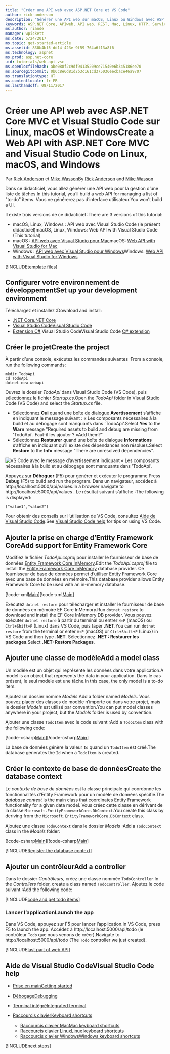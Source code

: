 ```yaml
---
title: "Créer une API web avec ASP.NET Core et VS Code"
author: rick-anderson
description: "Générer une API web sur macOS, Linux ou Windows avec ASP.NET Core MVC et Visual Studio Code"
keywords: ASP.NET Core, APIweb, API web, REST, Mac, Linux, HTTP, Service, Service HTTP, VS Code
ms.author: riande
manager: wpickett
ms.date: 5/24/2017
ms.topic: get-started-article
ms.assetid: 830b4bf5-dd14-423e-9f59-764a6f13a8f6
ms.technology: aspnet
ms.prod: asp.net-core
uid: tutorials/web-api-vsc
ms.openlocfilehash: abe088f2c9df94135209ce71540e6b345186ee70
ms.sourcegitcommit: 0b6c8e6d81d2b3c161cd375036eecbace46a9707
ms.translationtype: HT
ms.contentlocale: fr-FR
ms.lasthandoff: 08/11/2017
---
```

# <a name="create-a-web-api-with-aspnet-core-mvc-and-visual-studio-code-on-linux-macos-and-windows"></a><span data-ttu-id="ab1b3-104">Créer une API web avec ASP.NET Core MVC et Visual Studio Code sur Linux, macOS et Windows</span><span class="sxs-lookup"><span data-stu-id="ab1b3-104">Create a Web API with ASP.NET Core MVC and Visual Studio Code on Linux, macOS, and Windows</span></span>

<span data-ttu-id="ab1b3-105">Par [Rick Anderson](https://twitter.com/RickAndMSFT) et [Mike Wasson](https://github.com/mikewasson)</span><span class="sxs-lookup"><span data-stu-id="ab1b3-105">By [Rick Anderson](https://twitter.com/RickAndMSFT) and [Mike Wasson](https://github.com/mikewasson)</span></span>

<span data-ttu-id="ab1b3-106">Dans ce didacticiel, vous allez générer une API web pour la gestion d’une liste de tâches.</span><span class="sxs-lookup"><span data-stu-id="ab1b3-106">In this tutorial, you’ll build a web API for managing a list of "to-do" items.</span></span> <span data-ttu-id="ab1b3-107">Vous ne générerez pas d’interface utilisateur.</span><span class="sxs-lookup"><span data-stu-id="ab1b3-107">You won’t build a UI.</span></span>

<span data-ttu-id="ab1b3-108">Il existe trois versions de ce didacticiel :</span><span class="sxs-lookup"><span data-stu-id="ab1b3-108">There are 3 versions of this tutorial:</span></span>

* <span data-ttu-id="ab1b3-109">macOS, Linux, Windows : API web avec Visual Studio Code (le présent didacticiel)</span><span class="sxs-lookup"><span data-stu-id="ab1b3-109">macOS, Linux, Windows: Web API with Visual Studio Code (This tutorial)</span></span>
* <span data-ttu-id="ab1b3-110">macOS : [API web avec Visual Studio pour Mac](xref:tutorials/first-web-api-mac)</span><span class="sxs-lookup"><span data-stu-id="ab1b3-110">macOS: [Web API with Visual Studio for Mac](xref:tutorials/first-web-api-mac)</span></span>
* <span data-ttu-id="ab1b3-111">Windows : [API web avec Visual Studio pour Windows](xref:tutorials/first-web-api)</span><span class="sxs-lookup"><span data-stu-id="ab1b3-111">Windows: [Web API with Visual Studio for Windows](xref:tutorials/first-web-api)</span></span>

<!-- WARNING: The code AND images in this doc are used by uid: tutorials/web-api-vsc, tutorials/first-web-api-mac and tutorials/first-web-api. If you change any code/images in this tutorial, update uid: tutorials/web-api-vsc -->

[!INCLUDE[template files](../includes/webApi/intro.md)]

## <a name="set-up-your-development-environment"></a><span data-ttu-id="ab1b3-112">Configurer votre environnement de développement</span><span class="sxs-lookup"><span data-stu-id="ab1b3-112">Set up your development environment</span></span>

<span data-ttu-id="ab1b3-113">Téléchargez et installez :</span><span class="sxs-lookup"><span data-stu-id="ab1b3-113">Download and install:</span></span>
- [<span data-ttu-id="ab1b3-114">.NET Core</span><span class="sxs-lookup"><span data-stu-id="ab1b3-114">.NET Core</span></span>](https://microsoft.com/net/core)
- [<span data-ttu-id="ab1b3-115">Visual Studio Code</span><span class="sxs-lookup"><span data-stu-id="ab1b3-115">Visual Studio Code</span></span>](https://code.visualstudio.com)
- <span data-ttu-id="ab1b3-116">[Extension C#](https://marketplace.visualstudio.com/items?itemName=ms-vscode.csharp) Visual Studio Code</span><span class="sxs-lookup"><span data-stu-id="ab1b3-116">Visual Studio Code [C# extension](https://marketplace.visualstudio.com/items?itemName=ms-vscode.csharp)</span></span>

## <a name="create-the-project"></a><span data-ttu-id="ab1b3-117">Créer le projet</span><span class="sxs-lookup"><span data-stu-id="ab1b3-117">Create the project</span></span>

<span data-ttu-id="ab1b3-118">À partir d’une console, exécutez les commandes suivantes :</span><span class="sxs-lookup"><span data-stu-id="ab1b3-118">From a console, run the following commands:</span></span>

```console
mkdir TodoApi
cd TodoApi
dotnet new webapi
```

<span data-ttu-id="ab1b3-119">Ouvrez le dossier *TodoApi* dans Visual Studio Code (VS Code), puis sélectionnez le fichier *Startup.cs*.</span><span class="sxs-lookup"><span data-stu-id="ab1b3-119">Open the *TodoApi* folder in Visual Studio Code (VS Code) and select the *Startup.cs* file.</span></span>

- <span data-ttu-id="ab1b3-120">Sélectionnez **Oui** quand une boîte de dialogue **Avertissement** s’affiche en indiquant le message suivant : « Les composants nécessaires à la build et au débogage sont manquants dans 'TodoApi'.</span><span class="sxs-lookup"><span data-stu-id="ab1b3-120">Select **Yes** to the **Warn** message "Required assets to build and debug are missing from 'TodoApi'.</span></span> <span data-ttu-id="ab1b3-121">Faut-il les ajouter ? »</span><span class="sxs-lookup"><span data-stu-id="ab1b3-121">Add them?"</span></span>
- <span data-ttu-id="ab1b3-122">Sélectionnez **Restaurer** quand une boîte de dialogue **Informations** s’affiche en indiquant qu’il existe des dépendances non résolues.</span><span class="sxs-lookup"><span data-stu-id="ab1b3-122">Select **Restore** to the **Info** message "There are unresolved dependencies".</span></span>

<!-- uid: tutorials/first-mvc-app-xplat/start-mvc uses the pic below. If you change it, make sure it's consistent -->

![VS Code avec le message d’avertissement indiquant « Les composants nécessaires à la build et au débogage sont manquants dans 'TodoApi'.](web-api-vsc/_static/vsc_restore.png)

<span data-ttu-id="ab1b3-126">Appuyez sur **Déboguer** (F5) pour générer et exécuter le programme.</span><span class="sxs-lookup"><span data-stu-id="ab1b3-126">Press **Debug** (F5) to build and run the program.</span></span> <span data-ttu-id="ab1b3-127">Dans un navigateur, accédez à http://localhost:5000/api/values.</span><span class="sxs-lookup"><span data-stu-id="ab1b3-127">In a browser navigate to http://localhost:5000/api/values .</span></span> <span data-ttu-id="ab1b3-128">Le résultat suivant s’affiche :</span><span class="sxs-lookup"><span data-stu-id="ab1b3-128">The following is displayed:</span></span>

`["value1","value2"]`

<span data-ttu-id="ab1b3-129">Pour obtenir des conseils sur l’utilisation de VS Code, consultez [Aide de Visual Studio Code](#visual-studio-code-help).</span><span class="sxs-lookup"><span data-stu-id="ab1b3-129">See [Visual Studio Code help](#visual-studio-code-help) for tips on using VS Code.</span></span>

## <a name="add-support-for-entity-framework-core"></a><span data-ttu-id="ab1b3-130">Ajouter la prise en charge d’Entity Framework Core</span><span class="sxs-lookup"><span data-stu-id="ab1b3-130">Add support for Entity Framework Core</span></span>

<span data-ttu-id="ab1b3-131">Modifiez le fichier *TodoApi.csproj* pour installer le fournisseur de base de données [Entity Framework Core InMemory](https://docs.microsoft.com/ef/core/providers/in-memory/).</span><span class="sxs-lookup"><span data-stu-id="ab1b3-131">Edit the *TodoApi.csproj* file to install the [Entity Framework Core InMemory](https://docs.microsoft.com/ef/core/providers/in-memory/) database provider.</span></span> <span data-ttu-id="ab1b3-132">Ce fournisseur de base de données permet d’utiliser Entity Framework Core avec une base de données en mémoire.</span><span class="sxs-lookup"><span data-stu-id="ab1b3-132">This database provider allows Entity Framework Core to be used with an in-memory database.</span></span>

<span data-ttu-id="ab1b3-133">[!code-xml[Main](web-api-vsc/sample/TodoApi/TodoApi.csproj?highlight=12)]</span><span class="sxs-lookup"><span data-stu-id="ab1b3-133">[!code-xml[Main](web-api-vsc/sample/TodoApi/TodoApi.csproj?highlight=12)]</span></span>

<span data-ttu-id="ab1b3-134">Exécutez `dotnet restore` pour télécharger et installer le fournisseur de base de données en mémoire EF Core InMemory.</span><span class="sxs-lookup"><span data-stu-id="ab1b3-134">Run `dotnet restore` to download and install the EF Core InMemory DB provider.</span></span> <span data-ttu-id="ab1b3-135">Vous pouvez exécuter `dotnet restore` à partir du terminal ou entrer `⌘⇧P` (macOS) ou `Ctrl+Shift+P` (Linux) dans VS Code, puis taper **.NET**.</span><span class="sxs-lookup"><span data-stu-id="ab1b3-135">You can run `dotnet restore` from the terminal or enter `⌘⇧P` (macOS) or `Ctrl+Shift+P` (Linux) in VS Code and then type **.NET**.</span></span> <span data-ttu-id="ab1b3-136">Sélectionnez **.NET : Restaurer les packages**.</span><span class="sxs-lookup"><span data-stu-id="ab1b3-136">Select **.NET: Restore Packages**.</span></span>

## <a name="add-a-model-class"></a><span data-ttu-id="ab1b3-137">Ajouter une classe de modèle</span><span class="sxs-lookup"><span data-stu-id="ab1b3-137">Add a model class</span></span>

<span data-ttu-id="ab1b3-138">Un modèle est un objet qui représente les données dans votre application.</span><span class="sxs-lookup"><span data-stu-id="ab1b3-138">A model is an object that represents the data in your application.</span></span> <span data-ttu-id="ab1b3-139">Dans le cas présent, le seul modèle est une tâche.</span><span class="sxs-lookup"><span data-stu-id="ab1b3-139">In this case, the only model is a to-do item.</span></span>

<span data-ttu-id="ab1b3-140">Ajoutez un dossier nommé *Models*.</span><span class="sxs-lookup"><span data-stu-id="ab1b3-140">Add a folder named *Models*.</span></span> <span data-ttu-id="ab1b3-141">Vous pouvez placer des classes de modèle n’importe où dans votre projet, mais le dossier *Models* est utilisé par convention.</span><span class="sxs-lookup"><span data-stu-id="ab1b3-141">You can put model classes anywhere in your project, but the *Models* folder is used by convention.</span></span>

<span data-ttu-id="ab1b3-142">Ajouter une classe `TodoItem` avec le code suivant :</span><span class="sxs-lookup"><span data-stu-id="ab1b3-142">Add a `TodoItem` class with the following code:</span></span>

<span data-ttu-id="ab1b3-143">[!code-csharp[Main](first-web-api/sample/TodoApi/Models/TodoItem.cs)]</span><span class="sxs-lookup"><span data-stu-id="ab1b3-143">[!code-csharp[Main](first-web-api/sample/TodoApi/Models/TodoItem.cs)]</span></span>

<span data-ttu-id="ab1b3-144">La base de données génère la valeur `Id` quand un `TodoItem` est créé.</span><span class="sxs-lookup"><span data-stu-id="ab1b3-144">The database generates the `Id` when a `TodoItem` is created.</span></span>

## <a name="create-the-database-context"></a><span data-ttu-id="ab1b3-145">Créer le contexte de base de données</span><span class="sxs-lookup"><span data-stu-id="ab1b3-145">Create the database context</span></span>

<span data-ttu-id="ab1b3-146">Le *contexte de base de données* est la classe principale qui coordonne les fonctionnalités d’Entity Framework pour un modèle de données spécifié.</span><span class="sxs-lookup"><span data-stu-id="ab1b3-146">The *database context* is the main class that coordinates Entity Framework functionality for a given data model.</span></span> <span data-ttu-id="ab1b3-147">Vous créez cette classe en dérivant de la classe `Microsoft.EntityFrameworkCore.DbContext`.</span><span class="sxs-lookup"><span data-stu-id="ab1b3-147">You create this class by deriving from the `Microsoft.EntityFrameworkCore.DbContext` class.</span></span>

<span data-ttu-id="ab1b3-148">Ajoutez une classe `TodoContext` dans le dossier *Models* :</span><span class="sxs-lookup"><span data-stu-id="ab1b3-148">Add a `TodoContext` class in the *Models* folder:</span></span>

<span data-ttu-id="ab1b3-149">[!code-csharp[Main](first-web-api/sample/TodoApi/Models/TodoContext.cs)]</span><span class="sxs-lookup"><span data-stu-id="ab1b3-149">[!code-csharp[Main](first-web-api/sample/TodoApi/Models/TodoContext.cs)]</span></span>

[!INCLUDE[Register the database context](../includes/webApi/register_dbContext.md)]

## <a name="add-a-controller"></a><span data-ttu-id="ab1b3-150">Ajouter un contrôleur</span><span class="sxs-lookup"><span data-stu-id="ab1b3-150">Add a controller</span></span>

<span data-ttu-id="ab1b3-151">Dans le dossier *Contrôleurs*, créez une classe nommée `TodoController`.</span><span class="sxs-lookup"><span data-stu-id="ab1b3-151">In the *Controllers* folder, create a class named `TodoController`.</span></span> <span data-ttu-id="ab1b3-152">Ajoutez le code suivant :</span><span class="sxs-lookup"><span data-stu-id="ab1b3-152">Add the following code:</span></span>

[!INCLUDE[code and get todo items](../includes/webApi/getTodoItems.md)]

### <a name="launch-the-app"></a><span data-ttu-id="ab1b3-153">Lancer l’application</span><span class="sxs-lookup"><span data-stu-id="ab1b3-153">Launch the app</span></span>

<span data-ttu-id="ab1b3-154">Dans VS Code, appuyez sur F5 pour lancer l’application.</span><span class="sxs-lookup"><span data-stu-id="ab1b3-154">In VS Code, press F5 to launch the app.</span></span> <span data-ttu-id="ab1b3-155">Accédez à http://localhost:5000/api/todo (le contrôleur `Todo` que nous venons de créer).</span><span class="sxs-lookup"><span data-stu-id="ab1b3-155">Navigate to  http://localhost:5000/api/todo   (The `Todo` controller we just created).</span></span>

[!INCLUDE[last part of web API](../includes/webApi/end.md)]

## <a name="visual-studio-code-help"></a><span data-ttu-id="ab1b3-156">Aide de Visual Studio Code</span><span class="sxs-lookup"><span data-stu-id="ab1b3-156">Visual Studio Code help</span></span>

- [<span data-ttu-id="ab1b3-157">Prise en main</span><span class="sxs-lookup"><span data-stu-id="ab1b3-157">Getting started</span></span>](https://code.visualstudio.com/docs)
- [<span data-ttu-id="ab1b3-158">Débogage</span><span class="sxs-lookup"><span data-stu-id="ab1b3-158">Debugging</span></span>](https://code.visualstudio.com/docs/editor/debugging)
- [<span data-ttu-id="ab1b3-159">Terminal intégré</span><span class="sxs-lookup"><span data-stu-id="ab1b3-159">Integrated terminal</span></span>](https://code.visualstudio.com/docs/editor/integrated-terminal)
- [<span data-ttu-id="ab1b3-160">Raccourcis clavier</span><span class="sxs-lookup"><span data-stu-id="ab1b3-160">Keyboard shortcuts</span></span>](https://code.visualstudio.com/docs/getstarted/keybindings#_keyboard-shortcuts-reference)

  - [<span data-ttu-id="ab1b3-161">Raccourcis clavier Mac</span><span class="sxs-lookup"><span data-stu-id="ab1b3-161">Mac keyboard shortcuts</span></span>](https://go.microsoft.com/fwlink/?linkid=832143)
  - [<span data-ttu-id="ab1b3-162">Raccourcis clavier Linux</span><span class="sxs-lookup"><span data-stu-id="ab1b3-162">Linux keyboard shortcuts</span></span>](https://go.microsoft.com/fwlink/?linkid=832144)
  - [<span data-ttu-id="ab1b3-163">Raccourcis clavier Windows</span><span class="sxs-lookup"><span data-stu-id="ab1b3-163">Windows keyboard shortcuts</span></span>](https://go.microsoft.com/fwlink/?linkid=832145)

[!INCLUDE[next steps](../includes/webApi/next.md)]


